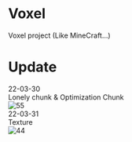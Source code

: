 # Voxel
Voxel project  (Like MineCraft...)

Update
========
22-03-30  
Lonely chunk & Optimization Chunk  
![55](https://user-images.githubusercontent.com/101923824/161016484-0c042dea-f6d1-4060-b4d9-1350de9993bf.PNG)  
22-03-31  
Texture  
![44](https://user-images.githubusercontent.com/101923824/161015739-d5d83faf-2370-42a2-b959-0a70495d93aa.PNG)
